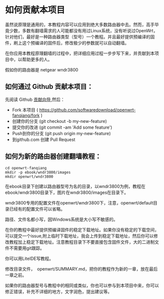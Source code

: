 # 如何贡献本项目

虽然说原理是通用的，本教程内容可以应用到绝大多数路由器中去。然而，高手毕竟少数，多数有翻墙需求的人可能都没有用过Linux系统，没有听说过OpenWrt，针对他们，最好是一种路由器类型（型号）一个教程。并且最好提供预编译的固件，刷上这个预编译的固件后，修改极少的参数就可以自动翻墙。

在你应用本教程原理翻墙的过程中，把详细应用过程一步步写下来，并贡献到本项目中，以帮助更多的人。

假如你的路由器是  netgear wndr3800


## 如何通过 Github 贡献本项目：

先阅读 Github [贡献向导](https://github.com/manastech/crystal/blob/master/Contributing.md),然后：

* Fork 本项目 ( https://github.com/softwaredownload/openwrt-fanqiang/fork )
* 创建你的分支 (git checkout -b my-new-feature)
* 提交你的改进 (git commit -am 'Add some feature')
* Push到你的分支 (git push origin my-new-feature)
* 到github.com 创建 Pull Request


## 如何为新的路由器创建翻墙教程：

	cd openwrt-fanqiang
	mkdir -p ebook/wndr3800/images
	mkdir openwrt/wndr3800
	
在ebook目录下创建以路由器型号为名的目录，以wndr3800为例，教程在ebook/wndr3800目录下，图片在wndr3800/images在目录下。

wndr3800专用的配置文件在openwrt/wndr3800下，注意，openwrt/default目录已经有的配置文件可以省略。

路径、文件名都小写，因Windows系统是大小写不敏感的。
	
在你的教程中最好提供预编译固件的稳定下载地址。如果你没有稳定的下载空间，可以提交一个issue,附上临时下载地址，我会上传到稳定下载地址，然后你可以修改教程加上稳定下载地址。注意教程目录下不要直接包含固件文件，大的二进制文件不需要用git跟踪。

你可以用LiteIDE写教程。

修改目录文件，　openwrt/SUMMARY.md，把你的教程作为新的一章，放在最后一章之前。

如果你的路由器型号与教程中的相同或类似，你也可以参与到本项目中来，你可以修正错误，补充不详细的地方，文字润色，提出建议等。